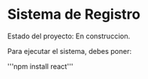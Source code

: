 <h1>Sistema de Registro</h1>

Estado del proyecto: En construccion.

Para ejecutar el sistema, debes poner:

'''npm install react'''
